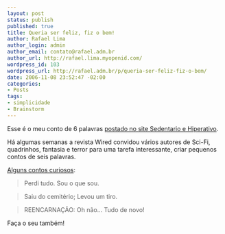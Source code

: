 ```yaml
--- 
layout: post
status: publish
published: true
title: Queria ser feliz, fiz o bem!
author: Rafael Lima
author_login: admin
author_email: contato@rafael.adm.br
author_url: http://rafael.lima.myopenid.com/
wordpress_id: 103
wordpress_url: http://rafael.adm.br/p/queria-ser-feliz-fiz-o-bem/
date: 2006-11-08 23:52:47 -02:00
categories: 
- Posts
tags: 
- simplicidade
- Brainstorm
---
```

Esse &eacute; o meu conto de 6 palavras <a href="http://www.sedentario.org/blog/?p=2838">postado no site Sedentario e Hiperativo</a>.

H&aacute; algumas semanas a revista Wired convidou v&aacute;rios autores de Sci-Fi, quadrinhos, fantasia e terror para uma tarefa interessante, criar pequenos contos de seis palavras.

<a href="http://www.sedentario.org/blog/?p=2838">Alguns contos curiosos</a>:
<blockquote>Perdi tudo. Sou o que sou.</blockquote>
<blockquote>Saiu do cemit&eacute;rio; Levou um tiro.</blockquote>
<blockquote>REENCARNA&Ccedil;&Atilde;O: Oh n&atilde;o&hellip; Tudo de novo!</blockquote>

Fa&ccedil;a o seu tamb&eacute;m!
